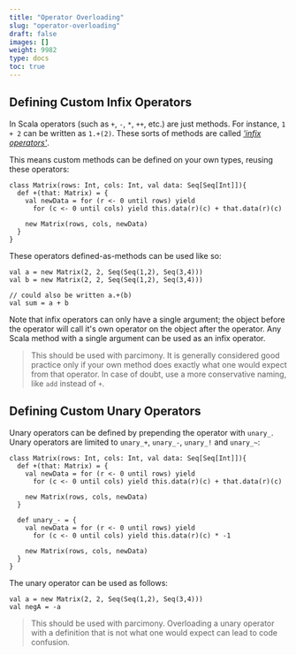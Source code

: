 ```yaml
---
title: "Operator Overloading"
slug: "operator-overloading"
draft: false
images: []
weight: 9982
type: docs
toc: true
---
```


## Defining Custom Infix Operators
In Scala operators (such as `+`, `-`, `*`, `++`, etc.) are just methods. For instance, `1 + 2` can be written as `1.+(2)`. These sorts of methods are called [*'infix operators'*][1].

This means custom methods can be defined on your own types, reusing these operators:

    class Matrix(rows: Int, cols: Int, val data: Seq[Seq[Int]]){
      def +(that: Matrix) = {
        val newData = for (r <- 0 until rows) yield
          for (c <- 0 until cols) yield this.data(r)(c) + that.data(r)(c)
    
        new Matrix(rows, cols, newData)
      }
    }

These operators defined-as-methods can be used like so:

    val a = new Matrix(2, 2, Seq(Seq(1,2), Seq(3,4)))
    val b = new Matrix(2, 2, Seq(Seq(1,2), Seq(3,4)))
    
    // could also be written a.+(b)
    val sum = a + b  

Note that infix operators can only have a single argument; the object before the operator will call it's own operator on the object after the operator. Any Scala method with a single argument can be used as an infix operator.

> This should be used with parcimony. It is generally considered good practice only if your own method does exactly what one would expect from that operator. In case of doubt, use a more conservative naming, like `add` instead of `+`. 


  [1]: http://docs.scala-lang.org/tutorials/tour/operators.html

## Defining Custom Unary Operators
Unary operators can be defined by prepending the operator with `unary_`. Unary operators are limited to `unary_+`, `unary_-`, `unary_!` and `unary_~`:

    class Matrix(rows: Int, cols: Int, val data: Seq[Seq[Int]]){
      def +(that: Matrix) = {
        val newData = for (r <- 0 until rows) yield
          for (c <- 0 until cols) yield this.data(r)(c) + that.data(r)(c)
    
        new Matrix(rows, cols, newData)
      }

      def unary_- = {
        val newData = for (r <- 0 until rows) yield 
          for (c <- 0 until cols) yield this.data(r)(c) * -1
       
        new Matrix(rows, cols, newData) 
      }   
    }

The unary operator can be used as follows:

    val a = new Matrix(2, 2, Seq(Seq(1,2), Seq(3,4)))
    val negA = -a
   
> This should be used with parcimony. Overloading a unary operator with a definition that is not what one would expect can lead to code confusion.

